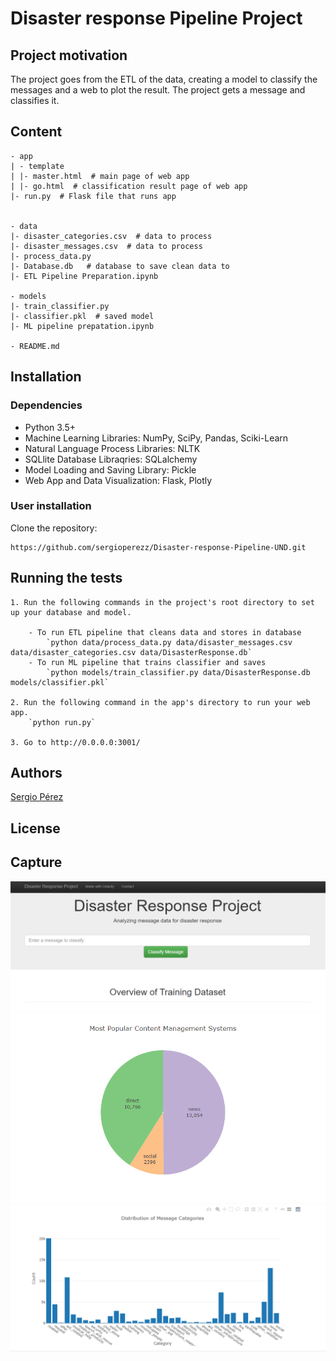 # Disaster response Pipeline Project

## Project motivation

The project goes from the ETL of the data, creating a model to classify the messages and a web to plot the result. The project gets a message and classifies it.

## Content
```
- app
| - template
| |- master.html  # main page of web app
| |- go.html  # classification result page of web app
|- run.py  # Flask file that runs app


- data
|- disaster_categories.csv  # data to process 
|- disaster_messages.csv  # data to process
|- process_data.py
|- Database.db   # database to save clean data to
|- ETL Pipeline Preparation.ipynb

- models
|- train_classifier.py
|- classifier.pkl  # saved model 
|- ML pipeline prepatation.ipynb

- README.md
```

## Installation

### Dependencies
- Python 3.5+
- Machine Learning Libraries: NumPy, SciPy, Pandas, Sciki-Learn
- Natural Language Process Libraries: NLTK
- SQLlite Database Libraqries: SQLalchemy
- Model Loading and Saving Library: Pickle
- Web App and Data Visualization: Flask, Plotly

### User installation
Clone the repository:
```
https://github.com/sergioperezz/Disaster-response-Pipeline-UND.git
```
## Running the tests 

```
1. Run the following commands in the project's root directory to set up your database and model.

    - To run ETL pipeline that cleans data and stores in database
        `python data/process_data.py data/disaster_messages.csv data/disaster_categories.csv data/DisasterResponse.db`
    - To run ML pipeline that trains classifier and saves
        `python models/train_classifier.py data/DisasterResponse.db models/classifier.pkl`

2. Run the following command in the app's directory to run your web app.
    `python run.py`

3. Go to http://0.0.0.0:3001/
```

## Authors

[Sergio Pérez](https://github.com/sergioperezz)

## License

## Capture

![alt text](https://github.com/sergioperezz/Disaster-response-Pipeline-UND/blob/master/captures/front1.PNG)
![alt text](https://github.com/sergioperezz/Disaster-response-Pipeline-UND/blob/master/captures/front2.PNG)
![alt text](https://github.com/sergioperezz/Disaster-response-Pipeline-UND/blob/master/captures/front3.PNG)
